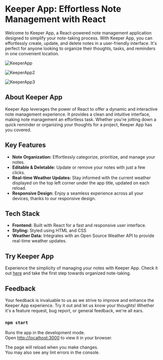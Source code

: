 # Keeper App: Effortless Note Management with React 

Welcome to Keeper App, a React-powered note management application designed to simplify your note-taking process. With Keeper App, you can effortlessly create, update, and delete notes in a user-friendly interface. It's perfect for anyone looking to organize their thoughts, tasks, and reminders in one convenient location.

![KeeperApp](https://github.com/riju951/KeeperApp_The-Complete-2023-Web-Development-Bootcamp/assets/82694741/ae734a36-2606-47db-b3a3-c25c73a98138)

![KeeperApp2](https://github.com/riju951/KeeperApp_The-Complete-2023-Web-Development-Bootcamp/assets/82694741/4b6bc8e5-1ceb-4ead-be89-5f705aaf5190)

![KeeperApp3](https://github.com/riju951/KeeperApp_The-Complete-2023-Web-Development-Bootcamp/assets/82694741/d5f3102c-2211-4a0f-8eb7-441e5b2afda9)

##  About Keeper App

Keeper App leverages the power of React to offer a dynamic and interactive note management experience. It provides a clean and intuitive interface, making note management an effortless task. Whether you're jotting down a quick reminder or organizing your thoughts for a project, Keeper App has you covered.

##  Key Features

- **Note Organization:** Effortlessly categorize, prioritize, and manage your notes.
- **Editable & Deletable:** Update or remove your notes with just a few clicks.
- **Real-time Weather Updates:** Stay informed with the current weather displayed on the top left corner under the app title, updated on each reload.
- **Responsive Design:** Enjoy a seamless experience across all your devices, thanks to our responsive design.

##  Tech Stack

- **Frontend:** Built with React for a fast and responsive user interface.
- **Styling:** Styled using HTML and CSS
- **Weather Data:** Integrates with an Open Source Weather API to provide real-time weather updates.

##  Try Keeper App

Experience the simplicity of managing your notes with Keeper App. Check it out [here](https://keeper-app-the-complete-2023-web-development-bootcamp.vercel.app/) and take the first step towards organized note-taking.

##  Feedback

Your feedback is invaluable to us as we strive to improve and enhance the Keeper App experience. Try it out and let us know your thoughts! Whether it's a feature request, bug report, or general feedback, we're all ears.


### `npm start`
Runs the app in the development mode.\
Open [http://localhost:3000](http://localhost:3000) to view it in your browser.

The page will reload when you make changes.\
You may also see any lint errors in the console.

